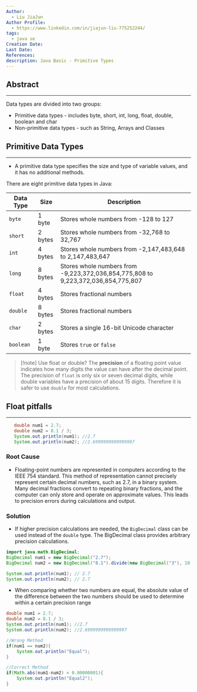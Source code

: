 ```yaml
---
Author:
  - Liu JiaJun
Author Profile:
  - https://www.linkedin.com/in/jiajun-liu-775252244/
tags: 
  - java se
Creation Date: 
Last Date: 
References: 
description: Java Basic - Primitive Types
---
```


## Abstract
---
Data types are divided into two groups:
- Primitive data types - includes byte, short, int, long, float, double, boolean and char
- Non-primitive data types - such as String, Arrays and Classes

## Primitive Data Types
---
- A primitive data type specifies the size and type of variable values, and it has no additional methods.

There are eight primitive data types in Java:

| Data Type | Size    | Description                                 |
|-----------|---------|---------------------------------------------|
| `byte`    | 1 byte  | Stores whole numbers from -128 to 127        |
| `short`   | 2 bytes | Stores whole numbers from -32,768 to 32,767  |
| `int`     | 4 bytes | Stores whole numbers from -2,147,483,648 to 2,147,483,647 |
| `long`    | 8 bytes | Stores whole numbers from -9,223,372,036,854,775,808 to 9,223,372,036,854,775,807 |
| `float`   | 4 bytes | Stores fractional numbers                    |
| `double`  | 8 bytes | Stores fractional numbers                    |
| `char`    | 2 bytes | Stores a single 16-bit Unicode character     |
| `boolean` | 1 byte  | Stores `true` or `false`                    |

>[!note] Use float or double?
> The **precision** of a floating point value indicates how many digits the value can have after the decimal point. The precision of `float` is only six or seven decimal digits, while double variables have a precision of about 15 digits. Therefore it is safer to use `double` for most calculations.

## Float pitfalls
---
 ```java
    double num1 = 2.7;
    double num2 = 8.1 / 3;
    System.out.println(num1); //2.7
    System.out.println(num2); //2.6999999999999997
```
### Root Cause
- Floating-point numbers are represented in computers according to the IEEE 754 standard. This method of representation cannot precisely represent certain decimal numbers, such as 2.7, in a binary system. Many decimal fractions convert to repeating binary fractions, and the computer can only store and operate on approximate values. This leads to precision errors during calculations and output.

### Solution
- If higher precision calculations are needed, the `BigDecimal` class can be used instead of the `double` type. The BigDecimal class provides arbitrary precision calculations.

```java
import java.math.BigDecimal;
BigDecimal num1 = new BigDecimal("2.7");
BigDecimal num2 = new BigDecimal("8.1").divide(new BigDecimal("3"), 10, RoundingMode.HALF_UP);

System.out.println(num1); // 2.7
System.out.println(num2); // 2.7
```

- When comparing whether two numbers are equal, the absolute value of the difference between the two numbers should be used to determine within a certain precision range
```java
double num1 = 2.7;
double num2 = 8.1 / 3;
System.out.println(num1); //2.7
System.out.println(num2); //2.6999999999999997

//Wrong Method
if(num1 == num2){
    System.out.println("Equal");
}

//Correct Method
if(Math.abs(num1-num2) < 0.00000001){
    System.out.println("Equal2");
}
```